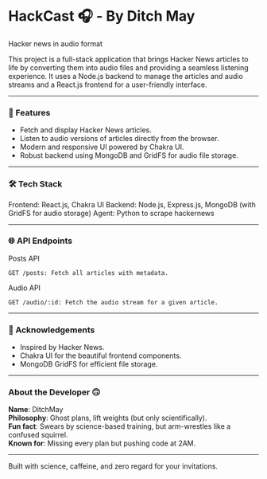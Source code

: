 # HackCast 🎧 - By Ditch May

Hacker news in audio format

This project is a full-stack application that brings Hacker News articles to life by converting them into audio files and providing a seamless listening experience. It uses a Node.js backend to manage the articles and audio streams and a React.js frontend for a user-friendly interface.

---

### 🚀 Features

- Fetch and display Hacker News articles.
- Listen to audio versions of articles directly from the browser.
- Modern and responsive UI powered by Chakra UI.
- Robust backend using MongoDB and GridFS for audio file storage.

---

### 🛠️ Tech Stack

Frontend: React.js, Chakra UI
Backend: Node.js, Express.js, MongoDB (with GridFS for audio storage)
Agent: Python to scrape hackernews

---

### 🌐 API Endpoints

Posts API

    GET /posts: Fetch all articles with metadata.

Audio API

    GET /audio/:id: Fetch the audio stream for a given article.

---

### 🎉 Acknowledgements

- Inspired by Hacker News.
- Chakra UI for the beautiful frontend components.
- MongoDB GridFS for efficient file storage.

---

### About the Developer 🙃

**Name**: DitchMay  
**Philosophy**: Ghost plans, lift weights (but only scientifically).  
**Fun fact**: Swears by science-based training, but arm-wrestles like a confused squirrel.  
**Known for**: Missing every plan but pushing code at 2AM.  

---

Built with science, caffeine, and zero regard for your invitations. 
